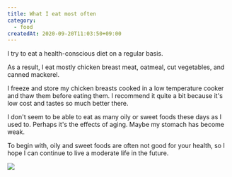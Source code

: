 ```yaml
---
title: What I eat most often
category:
  - food
createdAt: 2020-09-20T11:03:50+09:00
---
```


<!--
よく食べるもの

自分は普段からなるべく健康を意識した食生活を心がけています。

結果として、主に鶏むね肉やオートミール、カット野菜、サバ缶などをよく食べています。

鶏むね肉は低温調理器で調理したものを冷凍保存し、食べる前に解凍して食べています。低コストでそこそこの味になるので結構オススメです。

また、最近は昔に比べて油っぽいものや甘いものを多く食べられなくなったように思います。おそらく、加齢の影響です。胃が弱くなったのかもしれません。

まぁそもそも油っぽいものや甘いものは健康に良くないことが多いので、今後も節制して生活していければなと思います。

-->

I try to eat a health-conscious diet on a regular basis.

As a result, I eat mostly chicken breast meat, oatmeal, cut vegetables, and canned mackerel.

I freeze and store my chicken breasts cooked in a low temperature cooker and thaw them before eating them. I recommend it quite a bit because it's low cost and tastes so much better there.

I don't seem to be able to eat as many oily or sweet foods these days as I used to. Perhaps it's the effects of aging. Maybe my stomach has become weak.

To begin with, oily and sweet foods are often not good for your health, so I hope I can continue to live a moderate life in the future.

<img src="https://cdn-ak.f.st-hatena.com/images/fotolife/y/y_temp4/20200920/20200920105954.jpg">
